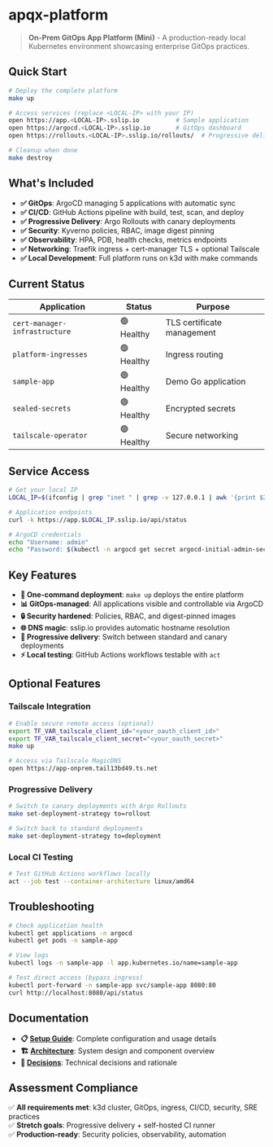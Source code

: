 # apqx-platform

> **On-Prem GitOps App Platform (Mini)** - A production-ready local Kubernetes environment showcasing enterprise GitOps practices.

## Quick Start

```bash
# Deploy the complete platform
make up

# Access services (replace <LOCAL-IP> with your IP)
open https://app.<LOCAL-IP>.sslip.io          # Sample application
open https://argocd.<LOCAL-IP>.sslip.io       # GitOps dashboard
open https://rollouts.<LOCAL-IP>.sslip.io/rollouts/  # Progressive delivery

# Cleanup when done
make destroy
```

## What's Included

- **✅ GitOps**: ArgoCD managing 5 applications with automatic sync
- **✅ CI/CD**: GitHub Actions pipeline with build, test, scan, and deploy
- **✅ Progressive Delivery**: Argo Rollouts with canary deployments
- **✅ Security**: Kyverno policies, RBAC, image digest pinning
- **✅ Observability**: HPA, PDB, health checks, metrics endpoints
- **✅ Networking**: Traefik ingress + cert-manager TLS + optional Tailscale
- **✅ Local Development**: Full platform runs on k3d with make commands

## Current Status

| Application | Status | Purpose |
|------------|---------|----------|
| `cert-manager-infrastructure` | 🟢 Healthy | TLS certificate management |
| `platform-ingresses` | 🟢 Healthy | Ingress routing |
| `sample-app` | 🟢 Healthy | Demo Go application |
| `sealed-secrets` | 🟢 Healthy | Encrypted secrets |
| `tailscale-operator` | 🟢 Healthy | Secure networking |

## Service Access

```bash
# Get your local IP
LOCAL_IP=$(ifconfig | grep "inet " | grep -v 127.0.0.1 | awk '{print $2}' | head -1)

# Application endpoints
curl -k https://app.$LOCAL_IP.sslip.io/api/status

# ArgoCD credentials
echo "Username: admin"
echo "Password: $(kubectl -n argocd get secret argocd-initial-admin-secret -o jsonpath='{.data.password}' | base64 -d)"
```

## Key Features

- **🚀 One-command deployment**: `make up` deploys the entire platform
- **📊 GitOps-managed**: All applications visible and controllable via ArgoCD  
- **🔒 Security hardened**: Policies, RBAC, and digest-pinned images
- **🌐 DNS magic**: sslip.io provides automatic hostname resolution
- **🔄 Progressive delivery**: Switch between standard and canary deployments
- **⚡ Local testing**: GitHub Actions workflows testable with `act`

## Optional Features

### Tailscale Integration
```bash
# Enable secure remote access (optional)
export TF_VAR_tailscale_client_id="<your_oauth_client_id>"
export TF_VAR_tailscale_client_secret="<your_oauth_secret>"
make up

# Access via Tailscale MagicDNS
open https://app-onprem.tail13bd49.ts.net
```

### Progressive Delivery
```bash
# Switch to canary deployments with Argo Rollouts
make set-deployment-strategy to=rollout

# Switch back to standard deployments  
make set-deployment-strategy to=deployment
```

### Local CI Testing
```bash
# Test GitHub Actions workflows locally
act --job test --container-architecture linux/amd64
```

## Troubleshooting

```bash
# Check application health
kubectl get applications -n argocd
kubectl get pods -n sample-app

# View logs
kubectl logs -n sample-app -l app.kubernetes.io/name=sample-app

# Test direct access (bypass ingress)
kubectl port-forward -n sample-app svc/sample-app 8080:80
curl http://localhost:8080/api/status
```

## Documentation

- **📋 [Setup Guide](docs/README.md)**: Complete configuration and usage details
- **🏗️ [Architecture](docs/architecture.md)**: System design and component overview  
- **📝 [Decisions](docs/DECISIONS.md)**: Technical decisions and rationale

## Assessment Compliance

✅ **All requirements met**: k3d cluster, GitOps, ingress, CI/CD, security, SRE practices  
✅ **Stretch goals**: Progressive delivery + self-hosted CI runner  
✅ **Production-ready**: Security policies, observability, automation

